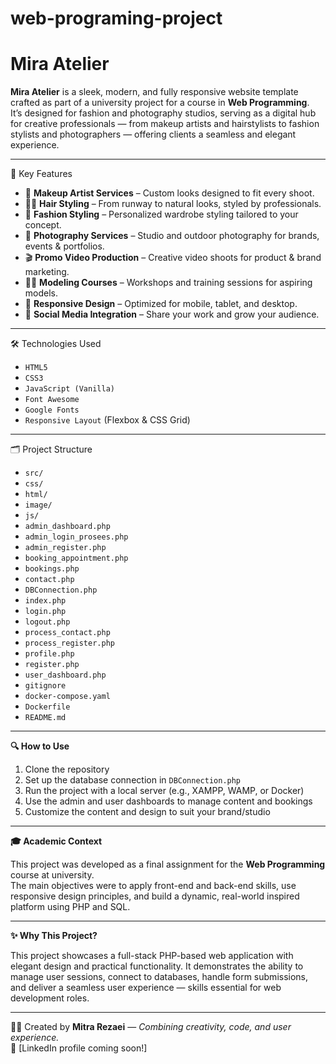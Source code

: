 # web-programing-project
# Mira Atelier

**Mira Atelier** is a sleek, modern, and fully responsive website template crafted as part of a university project for a course in **Web Programming**.  
It’s designed for fashion and photography studios, serving as a digital hub for creative professionals — from makeup artists and hairstylists to fashion stylists and photographers — offering clients a seamless and elegant experience.

---

🌟 Key Features

- 🎨 **Makeup Artist Services** – Custom looks designed to fit every shoot.
- 💇‍♀️ **Hair Styling** – From runway to natural looks, styled by professionals.
- 👗 **Fashion Styling** – Personalized wardrobe styling tailored to your concept.
- 📸 **Photography Services** – Studio and outdoor photography for brands, events & portfolios.
- 🎬 **Promo Video Production** – Creative video shoots for product & brand marketing.
- 🧑‍🎓 **Modeling Courses** – Workshops and training sessions for aspiring models.
- 📱 **Responsive Design** – Optimized for mobile, tablet, and desktop.
- 🔗 **Social Media Integration** – Share your work and grow your audience.

---

🛠️ Technologies Used

- `HTML5`  
- `CSS3`  
- `JavaScript (Vanilla)`  
- `Font Awesome`  
- `Google Fonts`  
- `Responsive Layout` (Flexbox & CSS Grid)

---

🗂️ Project Structure

- `src/`
- `css/`
- `html/`
- `image/`
- `js/`
- `admin_dashboard.php`
- `admin_login_prosees.php`
- `admin_register.php`
- `booking_appointment.php`
- `bookings.php`
- `contact.php`
- `DBConnection.php`
- `index.php`
- `login.php`
- `logout.php`
- `process_contact.php`
- `process_register.php`
- `profile.php`
- `register.php`
- `user_dashboard.php`
- `gitignore`
- `docker-compose.yaml`
- `Dockerfile`
- `README.md` 

---

**🔍 How to Use**

1. Clone the repository  
2. Set up the database connection in `DBConnection.php`  
3. Run the project with a local server (e.g., XAMPP, WAMP, or Docker)  
4. Use the admin and user dashboards to manage content and bookings  
5. Customize the content and design to suit your brand/studio

---

**🎓 Academic Context**

This project was developed as a final assignment for the **Web Programming** course at university.  
The main objectives were to apply front-end and back-end skills, use responsive design principles, and build a dynamic, real-world inspired platform using PHP and SQL.

---

**✨ Why This Project?**

This project showcases a full-stack PHP-based web application with elegant design and practical functionality. It demonstrates the ability to manage user sessions, connect to databases, handle form submissions, and deliver a seamless user experience — skills essential for web development roles.

---

👩‍💻 Created by **Mitra Rezaei** — *Combining creativity, code, and user experience.*  
🔗 [LinkedIn profile coming soon!]

